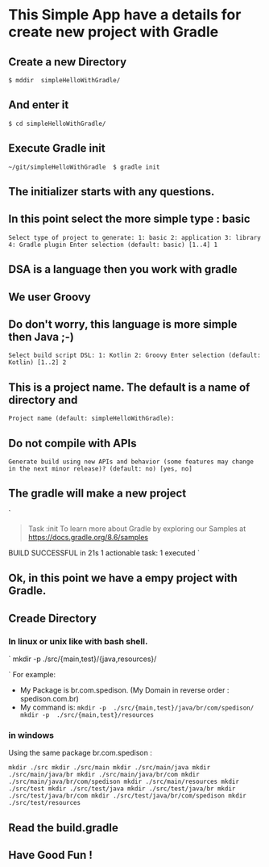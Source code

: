 # This Simple App have a details for create new project with Gradle

## Create a new Directory
`
$ mddir  simpleHelloWithGradle/
`

## And enter it
`
$ cd simpleHelloWithGradle/
`

## Execute Gradle init
`
 ~/git/simpleHelloWithGradle 
$ gradle init
`
## The initializer starts with any questions.
## In this point select the more simple type : basic
`
Select type of project to generate:
  1: basic
  2: application
  3: library
  4: Gradle plugin
Enter selection (default: basic) [1..4] 1
`

## DSA is a language then you work with gradle
## We user Groovy
## Do don't worry, this language is more simple then Java ;-)
`
Select build script DSL:
  1: Kotlin
  2: Groovy
Enter selection (default: Kotlin) [1..2] 2
`

## This is a project name. The default is a name of directory and
`
Project name (default: simpleHelloWithGradle): 
`

## Do not compile with APIs
`
Generate build using new APIs and behavior (some features may change in the next minor release)? (default: no) [yes, no] 
`

## The gradle will make a new project
`
> Task :init
To learn more about Gradle by exploring our Samples at https://docs.gradle.org/8.6/samples

BUILD SUCCESSFUL in 21s
1 actionable task: 1 executed
`

## Ok, in this point we have a empy project with Gradle.


## Creade Directory

### In linux or unix like with bash shell.
`
   mkdir -p  ./src/{main,test}/{java,resources}/<your package base>

`
For example: 
 * My Package is br.com.spedison. (My Domain in reverse order : spedison.com.br) 
 * My command is:
`
   mkdir -p  ./src/{main,test}/java/br/com/spedison/
   mkdir -p  ./src/{main,test}/resources
`

### in windows

Using the same package br.com.spedison :

`
  mkdir ./src
  mkdir ./src/main
  mkdir ./src/main/java
  mkdir ./src/main/java/br
  mkdir ./src/main/java/br/com
  mkdir ./src/main/java/br/com/spedison
  mkdir ./src/main/resources
  mkdir ./src/test
  mkdir ./src/test/java
  mkdir ./src/test/java/br
  mkdir ./src/test/java/br/com
  mkdir ./src/test/java/br/com/spedison
  mkdir ./src/test/resources
`

## Read the build.gradle


## Have Good Fun !
